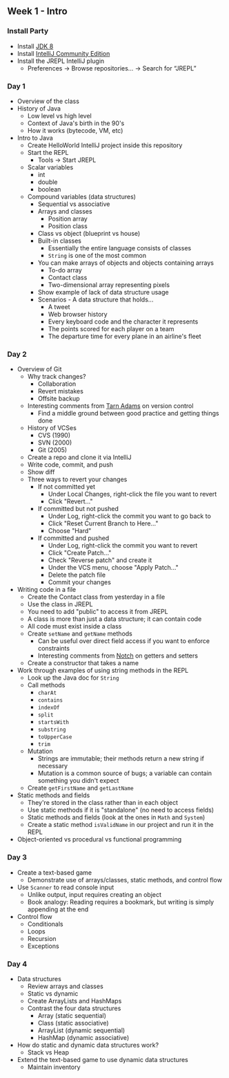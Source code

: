 ## Week 1 - Intro

### Install Party

* Install [JDK 8](http://www.oracle.com/technetwork/java/javase/downloads/jdk8-downloads-2133151.html)
* Install [IntelliJ Community Edition](https://www.jetbrains.com/idea/download/)
* Install the JREPL IntelliJ plugin
  * Preferences -> Browse repositories… -> Search for “JREPL”

### Day 1

* Overview of the class
* History of Java
  * Low level vs high level
  * Context of Java's birth in the 90's
  * How it works (bytecode, VM, etc)
* Intro to Java
  * Create HelloWorld IntelliJ project inside this repository
  * Start the REPL
    * Tools -> Start JREPL
  * Scalar variables
    * int
    * double
    * boolean
  * Compound variables (data structures)
    * Sequential vs associative
    * Arrays and classes
      * Position array
      * Position class
    * Class vs object (blueprint vs house)
    * Built-in classes
      * Essentially the entire language consists of classes
      * `String` is one of the most common
    * You can make arrays of objects and objects containing arrays
      * To-do array
      * Contact class
      * Two-dimensional array representing pixels
    * Show example of lack of data structure usage
    * Scenarios - A data structure that holds...
      * A tweet
      * Web browser history
      * Every keyboard code and the character it represents
      * The points scored for each player on a team
      * The departure time for every plane in an airline's fleet

### Day 2

* Overview of Git
  * Why track changes?
    * Collaboration
    * Revert mistakes
    * Offsite backup
  * Interesting comments from [Tarn Adams](https://www.reddit.com/r/IAmA/comments/1avszc/im_tarn_adams_of_bay_12_games_cocreator_of_dwarf/c919fo8) on version control
    * Find a middle ground between good practice and getting things done
  * History of VCSes
    * CVS (1990)
    * SVN (2000)
    * Git (2005)
  * Create a repo and clone it via IntelliJ
  * Write code, commit, and push
  * Show diff
  * Three ways to revert your changes
    * If not committed yet
      * Under Local Changes, right-click the file you want to revert
      * Click "Revert..."
    * If committed but not pushed
      * Under Log, right-click the commit you want to go back to
      * Click "Reset Current Branch to Here..."
      * Choose "Hard"
    * If committed and pushed
      * Under Log, right-click the commit you want to revert
      * Click "Create Patch..."
      * Check "Reverse patch" and create it
      * Under the VCS menu, choose "Apply Patch..."
      * Delete the patch file
      * Commit your changes
* Writing code in a file
  * Create the Contact class from yesterday in a file
  * Use the class in JREPL
  * You need to add "public" to access it from JREPL
  * A class is more than just a data structure; it can contain code
  * All code must exist inside a class
  * Create `setName` and `getName` methods
    * Can be useful over direct field access if you want to enforce constraints
    * Interesting comments from [Notch](http://notch.tumblr.com/post/15782716917/coding-skill-and-the-decline-of-stagnation) on getters and setters
  * Create a constructor that takes a name
* Work through examples of using string methods in the REPL
  * Look up the Java doc for `String`
  * Call methods
    * `charAt`
    * `contains`
    * `indexOf`
    * `split`
    * `startsWith`
    * `substring`
    * `toUpperCase`
    * `trim`
  * Mutation
    * Strings are immutable; their methods return a new string if necessary
    * Mutation is a common source of bugs; a variable can contain something you didn't expect
  * Create `getFirstName` and `getLastName`
* Static methods and fields
  * They're stored in the class rather than in each object
  * Use static methods if it is "standalone" (no need to access fields)
  * Static methods and fields (look at the ones in `Math` and `System`)
  * Create a static method `isValidName` in our project and run it in the REPL
* Object-oriented vs procedural vs functional programming

### Day 3

* Create a text-based game
  * Demonstrate use of arrays/classes, static methods, and control flow
* Use `Scanner` to read console input
  * Unlike output, input requires creating an object
  * Book analogy: Reading requires a bookmark, but writing is simply appending at the end
* Control flow
  * Conditionals
  * Loops
  * Recursion
  * Exceptions

### Day 4

* Data structures
  * Review arrays and classes
  * Static vs dynamic
  * Create ArrayLists and HashMaps
  * Contrast the four data structures
    * Array (static sequential)
    * Class (static associative)
    * ArrayList (dynamic sequential)
    * HashMap (dynamic associative)
* How do static and dynamic data structures work?
  * Stack vs Heap
* Extend the text-based game to use dynamic data structures
  * Maintain inventory

